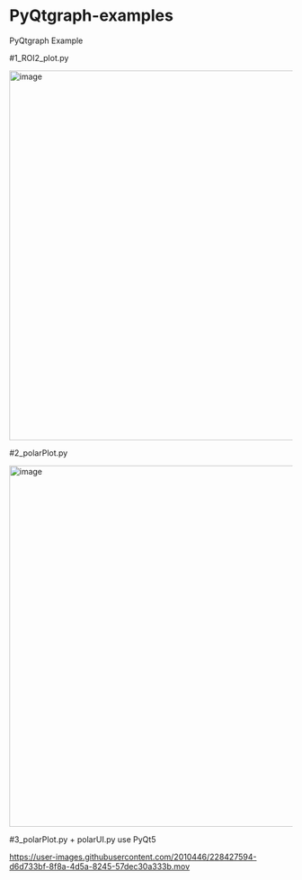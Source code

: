 # PyQtgraph-examples
PyQtgraph Example

#1_ROI2_plot.py

<img width="658" alt="image" src="https://user-images.githubusercontent.com/2010446/228251368-bb1a8753-e07b-4a6f-80bc-ad71bf330df2.png">

#2_polarPlot.py

<img width="643" alt="image" src="https://user-images.githubusercontent.com/2010446/228255425-2f346bbe-c8ad-4ff3-9c51-f44503f2622f.png">

#3_polarPlot.py + polarUI.py use PyQt5

https://user-images.githubusercontent.com/2010446/228427594-d6d733bf-8f8a-4d5a-8245-57dec30a333b.mov

